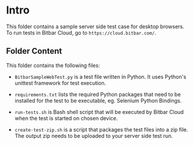Intro
=====

This folder contains a sample server side test case for desktop browsers. 
To run tests in Bitbar Cloud, go to `https://cloud.bitbar.com/`.

Folder Content
--------------

This folder contains the following files:

* `BitbarSampleWebTest.py` is a test file written in Python. It uses 
  Python's unittest framework for test execution.

* `requirements.txt` lists the required Python packages that need to be installed 
  for the test to be executable, eg. Selenium Python Bindings.

* `run-tests.sh` is Bash shell script that will be executed by Bitbar Cloud when the test
  is started on chosen device.

* `create-test-zip.sh` is a script that packages the test files into a zip file. 
  The output zip needs to be uploaded to your server side test run.
  